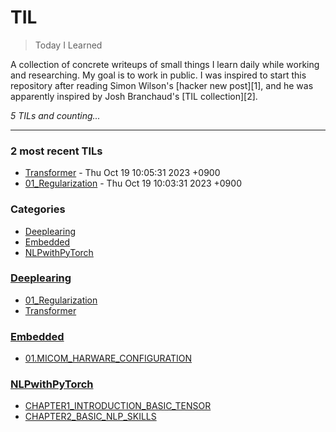 # TIL
> Today I Learned

A collection of concrete writeups of small things I learn daily while working
and researching. My goal is to work in public. I was inspired to start this
repository after reading Simon Wilson's [hacker new post][1], and he was
apparently inspired by Josh Branchaud's [TIL collection][2].


_5 TILs and counting..._

---

### 2 most recent TILs

- [Transformer](Deeplearing/Transformer.md) - Thu Oct 19 10:05:31 2023 +0900
- [01_Regularization](Deeplearing/01_Regularization.md) - Thu Oct 19 10:03:31 2023 +0900

### Categories

- [Deeplearing](#Deeplearing)
- [Embedded](#Embedded)
- [NLPwithPyTorch](#NLPwithPyTorch)

### [Deeplearing](#Deeplearing)
- [01_Regularization](Deeplearing/01_Regularization.md)
- [Transformer](Deeplearing/Transformer.md)

### [Embedded](#Embedded)
- [01.MICOM_HARWARE_CONFIGURATION](Embedded/01_MICOM_HARWARE_CONFIGURATION.md)

### [NLPwithPyTorch](#NLPwithPyTorch)
- [CHAPTER1_INTRODUCTION_BASIC_TENSOR](NLPwithPyTorch/CHAPTER1_INTRODUCTION_BASIC_TENSOR.md)
- [CHAPTER2_BASIC_NLP_SKILLS](NLPwithPyTorch/CHAPTER2_BASIC_NLP_SKILLS.md)


